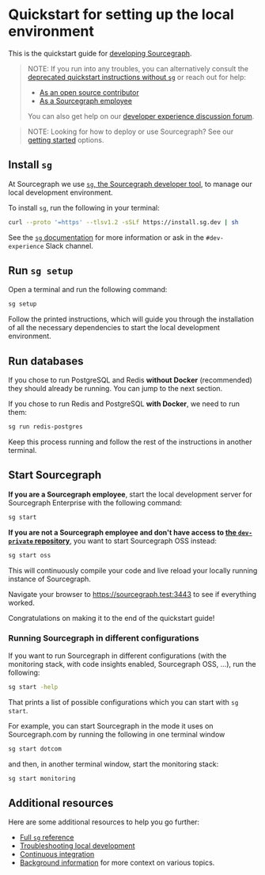 # Quickstart for setting up the local environment

This is the quickstart guide for [developing Sourcegraph](../index.md).

> NOTE: If you run into any troubles, you can alternatively consult the [deprecated quickstart instructions without `sg`](deprecated_quickstart.md) or reach out for help:
>
> - [As an open source contributor](https://srcgr.ph/discord)
> - [As a Sourcegraph employee](https://sourcegraph.slack.com/archives/C01N83PS4TU)
>
> You can also get help on our [developer experience discussion forum](https://github.com/sourcegraph/sourcegraph/discussions/categories/developer-experience).

<span class="virtual-br"></span>

> NOTE: Looking for how to deploy or use Sourcegraph? See our [getting started](../../index.md#getting-started) options.

<span class="virtual-br"></span>

## Install `sg`

At Sourcegraph we use [`sg`, the Sourcegraph developer tool](../background-information/sg/index.md), to manage our local development environment.

To install `sg`, run the following in your terminal:

```sh
curl --proto '=https' --tlsv1.2 -sSLf https://install.sg.dev | sh
```

See the [`sg` documentation](../background-information/sg/index.md) for more information or ask in the `#dev-experience` Slack channel.

## Run `sg setup`

Open a terminal and run the following command:

```sh
sg setup
```

Follow the printed instructions, which will guide you through the installation of all the necessary dependencies to start the local development environment.

## Run databases

If you chose to run PostgreSQL and Redis **without Docker** (recommended) they should already be running. You can jump to the next section.

If you chose to run Redis and PostgreSQL **with Docker**, we need to run them:

```sh
sg run redis-postgres
```

Keep this process running and follow the rest of the instructions in another terminal.

## Start Sourcegraph

**If you are a Sourcegraph employee**, start the local development server for Sourcegraph Enterprise with the following command:

```sh
sg start
```

**If you are not a Sourcegraph employee and don't have access to [the `dev-private` repository](https://github.com/sourcegraph/dev-private)**, you want to start Sourcegraph OSS instead:

```sh
sg start oss
```

This will continuously compile your code and live reload your locally running instance of Sourcegraph.

Navigate your browser to https://sourcegraph.test:3443 to see if everything worked.

Congratulations on making it to the end of the quickstart guide!

### Running Sourcegraph in different configurations

If you want to run Sourcegraph in different configurations (with the monitoring stack, with code insights enabled, Sourcegraph OSS, ...), run the following:

```sh
sg start -help
```

That prints a list of possible configurations which you can start with `sg start`.

For example, you can start Sourcegraph in the mode it uses on Sourcegraph.com by running the following in one terminal window

```sh
sg start dotcom
```

and then, in another terminal window, start the monitoring stack:

```sh
sg start monitoring
```

## Additional resources

Here are some additional resources to help you go further:

- [Full `sg` reference](../background-information/sg/reference.md)
- [Troubleshooting local development](troubleshooting.md)
- [Continuous integration](../background-information/ci/index.md)
- [Background information](../background-information/index.md) for more context on various topics.

